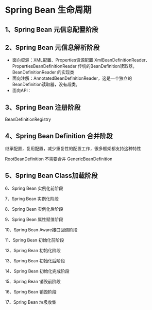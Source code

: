# Spring Bean 生命周期

## 1、Spring Bean 元信息配置阶段

## 2、Spring Bean 元信息解析阶段

- 面向资源：XML配置、Properties资源配置 XmlBeanDefinitionReader、PropertiesBeanDefinitionReader 传统的BeanDefinition读取器，BeanDefinitionReader 的实现类
- 面向注解：AnnotatedBeanDefinitionReader，这是一个独立的BeanDefinition读取器，没有超类。
- 面向API：

## 3、Spring Bean 注册阶段

BeanDefinitionRegistry

## 4、Spring Bean Definition 合并阶段

继承配置，复用配置，减少重复性的配置工作，很多框架都支持这种特性



RootBeanDefinition 不需要合并
GenericBeanDefinition

## 5、Spring Bean Class加载阶段

6、Spring Bean 实例化前阶段

7、Spring Bean 实例化阶段

8、Spring Bean 实例化后阶段

9、Spring Bean 属性赋值阶段

10、Spring Bean Aware接口回调阶段

11、Spring Bean 初始化前阶段

12、Spring Bean 初始化阶段

13、Spring Bean 初始化后阶段

14、Spring Bean 初始化完成阶段

15、Spring Bean 销毁前阶段

16、Spring Bean 销毁阶段

17、Spring Bean 垃圾收集

